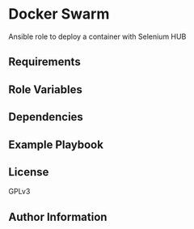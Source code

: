 Docker Swarm
=========

Ansible role to deploy a container with Selenium HUB

Requirements
------------


Role Variables
--------------

Dependencies
------------

Example Playbook
----------------

License
-------

GPLv3

Author Information
------------------


